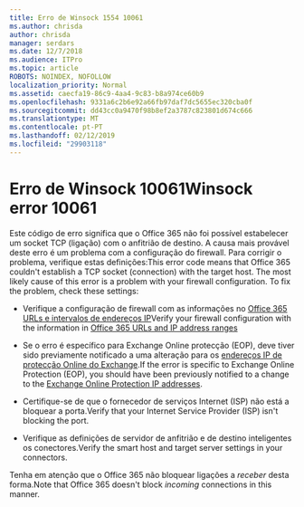 ```yaml
---
title: Erro de Winsock 1554 10061
ms.author: chrisda
author: chrisda
manager: serdars
ms.date: 12/7/2018
ms.audience: ITPro
ms.topic: article
ROBOTS: NOINDEX, NOFOLLOW
localization_priority: Normal
ms.assetid: caecfa19-86c9-4aa4-9c83-b8a974ce60b9
ms.openlocfilehash: 9331a6c2b6e92a66fb97daf7dc5655ec320cba0f
ms.sourcegitcommit: dd43cc0a9470f98b8ef2a3787c823801d674c666
ms.translationtype: MT
ms.contentlocale: pt-PT
ms.lasthandoff: 02/12/2019
ms.locfileid: "29903118"
---
```

# <a name="winsock-error-10061"></a><span data-ttu-id="de129-102">Erro de Winsock 10061</span><span class="sxs-lookup"><span data-stu-id="de129-102">Winsock error 10061</span></span>

<span data-ttu-id="de129-p101">Este código de erro significa que o Office 365 não foi possível estabelecer um socket TCP (ligação) com o anfitrião de destino. A causa mais provável deste erro é um problema com a configuração do firewall. Para corrigir o problema, verifique estas definições:</span><span class="sxs-lookup"><span data-stu-id="de129-p101">This error code means that Office 365 couldn't establish a TCP socket (connection) with the target host. The most likely cause of this error is a problem with your firewall configuration. To fix the problem, check these settings:</span></span>
  
- <span data-ttu-id="de129-106">Verifique a configuração de firewall com as informações no [Office 365 URLs e intervalos de endereços IP](https://docs.microsoft.com/office365/enterprise/urls-and-ip-address-ranges)</span><span class="sxs-lookup"><span data-stu-id="de129-106">Verify your firewall configuration with the information in [Office 365 URLs and IP address ranges](https://docs.microsoft.com/office365/enterprise/urls-and-ip-address-ranges)</span></span>
    
- <span data-ttu-id="de129-107">Se o erro é específico para Exchange Online protecção (EOP), deve tiver sido previamente notificado a uma alteração para os [endereços IP de protecção Online do Exchange](https://docs.microsoft.com/office365/SecurityCompliance/eop/exchange-online-protection-ip-addresses).</span><span class="sxs-lookup"><span data-stu-id="de129-107">If the error is specific to Exchange Online Protection (EOP), you should have been previously notified to a change to the [Exchange Online Protection IP addresses](https://docs.microsoft.com/office365/SecurityCompliance/eop/exchange-online-protection-ip-addresses).</span></span>
    
- <span data-ttu-id="de129-108">Certifique-se de que o fornecedor de serviços Internet (ISP) não está a bloquear a porta.</span><span class="sxs-lookup"><span data-stu-id="de129-108">Verify that your Internet Service Provider (ISP) isn't blocking the port.</span></span>
    
- <span data-ttu-id="de129-109">Verifique as definições de servidor de anfitrião e de destino inteligentes os conectores.</span><span class="sxs-lookup"><span data-stu-id="de129-109">Verify the smart host and target server settings in your connectors.</span></span>
    
<span data-ttu-id="de129-110">Tenha em atenção que o Office 365 não bloquear ligações a *receber* desta forma.</span><span class="sxs-lookup"><span data-stu-id="de129-110">Note that Office 365 doesn't block  *incoming*  connections in this manner.</span></span> 
  

